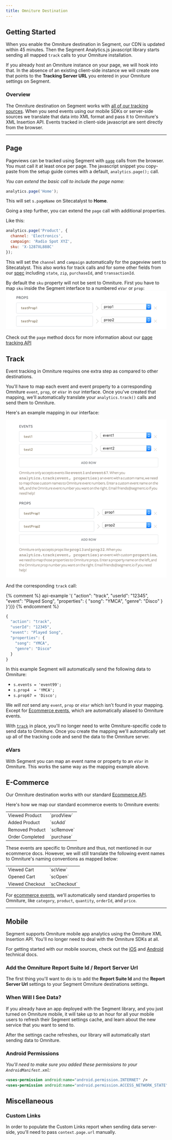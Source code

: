 ```yaml
---
title: Omniture Destination
---
```



## Getting Started

When you enable the Omniture destination in Segment, our CDN is updated within 45 minutes. Then the Segment Analytics.js javascript library starts sending all mapped `track` calls to your Omniture installation.

If you already host an Omniture instance on your page, we will hook into that. In the absence of an existing client-side instance we will create one that points to the **Tracking Server URL** you entered in your Omniture settings on Segment.


### Overview

The Omniture destination on Segment works with [all of our tracking sources](/docs/connections/sources/). When you send events using our mobile SDKs or server-side sources we translate that data into XML format and pass it to Omniture's XML Insertion API. Events tracked in client-side javascript are sent directly from the browser.

- - -

## Page

Pageviews can be tracked using Segment with [`page`](/docs/connections/spec/page/) calls from the browser. You must call it at least once per page. The javascript snippet you copy-paste from the setup guide comes with a default, `analytics.page();` call.

*You can extend the basic call to include the page name:*

```javascript
analytics.page('Home');
```

This will set `s.pageName` on Sitecatalyst to **Home**.

Going a step further, you can extend the `page` call with additional properties.

Like this:

```javascript
analytics.page('Product', {
  channel: 'Electronics',
  campaign: 'Radio Spot XYZ',
  sku: 'X-1287XL888C'
});
```

This will set the `channel` and `campaign` automatically for the pageview sent to Sitecatalyst. This also works for track calls and for some other fields from our [spec](/docs/connections/spec/common/#structure) including `state`, `zip`, `purchaseId`, and `transactionId`.

By default the `sku` property will not be sent to Omniture. First you have to map `sku` inside the Segment interface to a numbered `eVar` or `prop`:
![](images/omnitureprops.png)

Check out the `page` method docs for more information about our [page tracking API](/docs/connections/spec/page/)

## Track

Event tracking in Omniture requires one extra step as compared to other destinations.

You'll have to map each event and event property to a corresponding Omniture `event`, `prop`, or `eVar` in our interface. Once you've created that mapping, we'll automatically translate your `analytics.track()` calls and send them to Omniture.

Here's an example mapping in our interface:

![omnigure segment mapping example](images/omnituretrackprops.png)

And the corresponding `track` call:

{% comment %} api-example '{
  "action": "track",
  "userId": "12345",
  "event": "Played Song",
  "properties": {
    "song": "YMCA",
    "genre": "Disco"
  }
}'}}} {% endcomment %}

```js
{
  "action": "track",
  "userId": "12345",
  "event": "Played Song",
  "properties": {
    "song": "YMCA",
    "genre": "Disco"
  }
}
```

In this example Segment will automatically send the following data to Omniture:

- `s.events = 'event99';`
- `s.prop4  = 'YMCA';`
- `s.prop67 = 'Disco';`


We _will not_ send any `event`, `prop` or `eVar` which isn't found in your mapping. Except for [Ecommerce events](#e-commerce), which are automatically aliased to Omniture events.

With [`track`](/docs/connections/spec/track) in place, you'll no longer need to write Omniture-specific code to send data to Omniture. Once you create the mapping we'll automatically set up all of the tracking code and send the data to the Omniture server.

### eVars

With Segment you can map an event name or property to an  `eVar` in Omniture. This works the same way as the mapping example above.

## E-Commerce

Our Omniture destination works with our standard [Ecommerce API](/docs/connections/spec/ecommerce/v2/).

Here's how we map our standard ecommerce events to Omniture events:

<table>
  <tr>
    <td>Viewed Product</td>
    <td>`prodView`</td>
  </tr>
  <tr>
    <td>Added Product</td>
    <td>`scAdd`</td>
  </tr>
  <tr>
    <td>Removed Product</td>
    <td>`scRemove`</td>
  </tr>
  <tr>
    <td>Order Completed</td>
    <td>`purchase`</td>
  </tr>
</table>

These events are specific to Omniture and thus, not mentioned in our ecommerce docs. However, we will still translate the following event names to Omniture's naming conventions as mapped below:

<table>
  <tr>
    <td>Viewed Cart</td>
    <td>`scView`</td>
  </tr>
  <tr>
    <td>Opened Cart</td>
    <td>`scOpen`</td>
  </tr>
  <tr>
    <td>Viewed Checkout</td>
    <td>`scCheckout`</td>
  </tr>
</table>

For [ecommerce events](#e-commerce), we'll automatically send standard properties to Omniture, like `category`, `product`, `quantity`, `orderId`, and `price`.

- - -

## Mobile

Segment supports Omniture mobile app analytics using the Omniture XML Insertion API. You'll no longer need to deal with the Omniture SDKs at all.

For getting started with our mobile sources, check out the [iOS](/docs/connections/sources/catalog/libraries/mobile/ios) and [Android](/docs/connections/sources/catalog/libraries/mobile/android) technical docs.


### Add the Omniture Report Suite Id / Report Server Url

The first thing you'll want to do is to add the **Report Suite Id** and the **Report Server Url** settings to your Segment Omniture destinations settings.


### When Will I See Data?

If you already have an app deployed with the Segment library, and you just turned on Omniture mobile, it will take up to an hour for all your mobile users to refresh their Segment settings cache, and learn about the new service that you want to send to.

After the settings cache refreshes, our library will automatically start sending data to Omniture.


### Android Permissions

*You'll need to make sure you added these permissions to your `AndroidManifest.xml`:*

```xml
<uses-permission android:name="android.permission.INTERNET" />
<uses-permission android:name="android.permission.ACCESS_NETWORK_STATE" />
```

## Miscellaneous

### Custom Links

In order to populate the Custom Links report when sending data server-side, you'll need to pass `context.page.url` manually.
